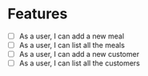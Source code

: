 # Features
- [ ] As a user, I can add a new meal
- [ ] As a user, I can list all the meals
- [ ] As a user, I can add a new customer
- [ ] As a user, I can list all the customers
